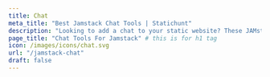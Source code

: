 ```yaml
---
title: Chat
meta_title: "Best Jamstack Chat Tools | Statichunt" 
description: "Looking to add a chat to your static website? These JAMstack has the ideal chat solution for you"
page_title: "Chat Tools For Jamstack" # this is for h1 tag
icon: /images/icons/chat.svg
url: "/jamstack-chat"
draft: false
---
```

